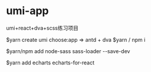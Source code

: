 # umi-app
umi+react+dva+scss练习项目

$yarn create umi
choose:app => antd + dva
$yarn / npm i

$yarn/npm add node-sass sass-loader --save-dev


$yarn add echarts echarts-for-react
